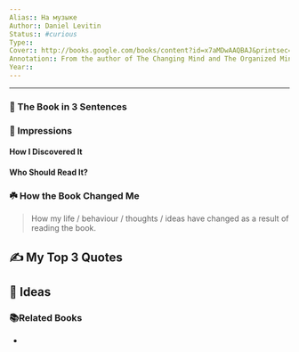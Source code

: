 ```yaml
---
Alias:: На музыке
Author:: Daniel Levitin
Status:: #curious 
Type:: 
Cover:: http://books.google.com/books/content?id=x7aMDwAAQBAJ&printsec=frontcover&img=1&zoom=1&edge=curl&source=gbs_api
Annotation:: From the author of The Changing Mind and The Organized Mind comes a New York Times bestseller that unravels the mystery of our perennial love affair with music ***** 'What do the music of Bach, Depeche Mode and John Cage fundamentally have in common?' Music is an obsession at the heart of human nature, even more fundamental to our species than language. From Mozart to the Beatles, neuroscientist, psychologist and internationally-bestselling author Daniel Levitin reveals the role of music in human evolution, shows how our musical preferences begin to form even before we are born and explains why music can offer such an emotional experience. In This Is Your Brain On Music Levitin offers nothing less than a new way to understand music, and what it can teach us about ourselves. ***** 'Music seems to have an almost wilful, evasive quality, defying simple explanation, so that the more we find out, the more there is to know . . . Daniel Levitin's book is an eloquent and poetic exploration of this paradox' Sting 'You'll never hear music in the same way again' Classic FM magazine 'Music, Levitin argues, is not a decadent modern diversion but something of fundamental importance to the history of human development' Literary Review
Year::
---
```


---

### 🚀 The Book in 3 Sentences

### 🎨 Impressions

#### How I Discovered It

#### Who Should Read It?

### ☘️ How the Book Changed Me

> How my life / behaviour / thoughts / ideas have changed as a result of reading the book.

## ✍️ My Top 3 Quotes

## 📒 Ideas

### 📚Related Books
-